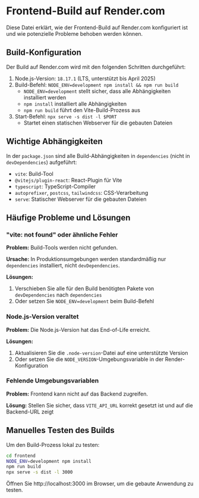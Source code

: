 # Frontend-Build auf Render.com

Diese Datei erklärt, wie der Frontend-Build auf Render.com konfiguriert ist und wie potenzielle Probleme behoben werden können.

## Build-Konfiguration

Der Build auf Render.com wird mit den folgenden Schritten durchgeführt:

1. Node.js-Version: `18.17.1` (LTS, unterstützt bis April 2025)
2. Build-Befehl: `NODE_ENV=development npm install && npm run build`
   - `NODE_ENV=development` stellt sicher, dass alle Abhängigkeiten installiert werden
   - `npm install` installiert alle Abhängigkeiten
   - `npm run build` führt den Vite-Build-Prozess aus
3. Start-Befehl: `npx serve -s dist -l $PORT`
   - Startet einen statischen Webserver für die gebauten Dateien

## Wichtige Abhängigkeiten

In der `package.json` sind alle Build-Abhängigkeiten in `dependencies` (nicht in `devDependencies`) aufgeführt:

- `vite`: Build-Tool
- `@vitejs/plugin-react`: React-Plugin für Vite
- `typescript`: TypeScript-Compiler
- `autoprefixer`, `postcss`, `tailwindcss`: CSS-Verarbeitung
- `serve`: Statischer Webserver für die gebauten Dateien

## Häufige Probleme und Lösungen

### "vite: not found" oder ähnliche Fehler

**Problem:** Build-Tools werden nicht gefunden.

**Ursache:** In Produktionsumgebungen werden standardmäßig nur `dependencies` installiert, nicht `devDependencies`.

**Lösungen:**
1. Verschieben Sie alle für den Build benötigten Pakete von `devDependencies` nach `dependencies`
2. Oder setzen Sie `NODE_ENV=development` beim Build-Befehl

### Node.js-Version veraltet

**Problem:** Die Node.js-Version hat das End-of-Life erreicht.

**Lösungen:**
1. Aktualisieren Sie die `.node-version`-Datei auf eine unterstützte Version
2. Oder setzen Sie die `NODE_VERSION`-Umgebungsvariable in der Render-Konfiguration

### Fehlende Umgebungsvariablen

**Problem:** Frontend kann nicht auf das Backend zugreifen.

**Lösung:** Stellen Sie sicher, dass `VITE_API_URL` korrekt gesetzt ist und auf die Backend-URL zeigt

## Manuelles Testen des Builds

Um den Build-Prozess lokal zu testen:

```bash
cd frontend
NODE_ENV=development npm install
npm run build
npx serve -s dist -l 3000
```

Öffnen Sie http://localhost:3000 im Browser, um die gebaute Anwendung zu testen.